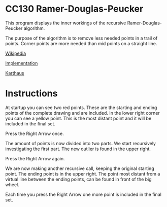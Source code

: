 # CC130 Ramer-Douglas-Peucker

This program displays the inner workings of the recursive Ramer-Douglas-Peucker algorithm.

The purpose of the algorithm is to remove less needed points in a trail of points.
Corner points are more needed than mid points on a straight line.

[Wikipedia](https://en.wikipedia.org/wiki/Ramer%E2%80%93Douglas%E2%80%93Peucker_algorithm)

[Implementation](http://mourner.github.io/simplify-js/)

[Karthaus](https://karthaus.nl/rdp/)

# Instructions

At startup you can see two red points. These are the starting and ending points of the complete drawing and are included.
In the lower right corner you can see a yellow point. This is the most distant point and it will be included in the final set.

Press the Right Arrow once.

The amount of points is now divided into two parts. We start recursively investigating the first part. The new outlier is found in the upper right. 

Press the Right Arrow again.

We are now making another recursive call, keeping the original starting point.
The ending point is in the upper right. The point most distant from a virtual line between the ending points, can be found in front of the big wheel.

Each time you press the Right Arrow one more point is included in the final set.